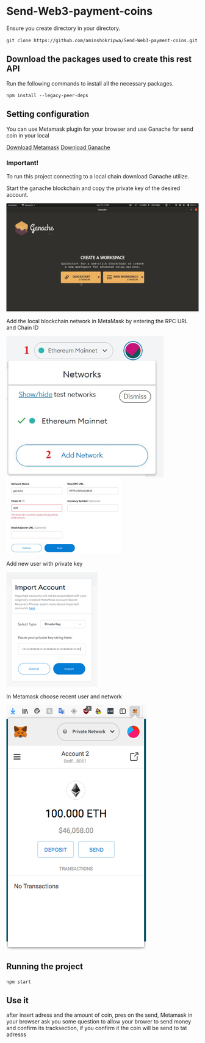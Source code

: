 # Send-Web3-payment-coins

Ensure you create directory in your directory.

`git clone https://github.com/aminshokripwa/Send-Web3-payment-coins.git`

## Download the packages used to create this rest API
Run the following commands to install all the necessary packages.

```
npm install --legacy-peer-deps
```

## Setting configuration

You can use Metamask plugin for your browser and use Ganache for send coin in your local

[Download Metamask](https://metamask.io/download/)
[Download Ganache](https://www.trufflesuite.com/ganache)

### Important!

To run this project connecting to a local chain download Ganache utilize.

Start the ganache blockchain and copy the private key of the desired account.

![Image of Project](/helps/01.gif)

Add the local blockchain network in MetaMask by entering the RPC URL and Chain ID

![Image of Project](/helps/02.jpg)
![Image of Project](/helps/03.jpg)

Add new user with private key

![Image of Project](/helps/04.png)

In Metamask choose recent user and network

![Image of Project](/helps/05.png)

## Running the project

`npm start`

## Use it
after insert adress and the amount of coin, pres on the send, Metamask in your browser ask you some question to allow your brower to send money and confirm its tracksection, if you confirm it the coin will be send to tat adresss
